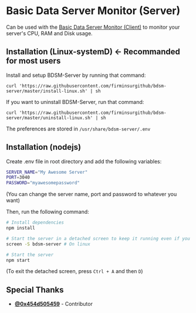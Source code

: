 # Basic Data Server Monitor (Server)

Can be used with the [Basic Data Server Monitor (Client)](http://github.com/firminsurgithub/bdsm-client) to monitor your server's CPU, RAM and Disk usage.

## Installation (Linux-systemD) <- Recommanded for most users
Install and setup BDSM-Server by running that command: 
```
curl 'https://raw.githubusercontent.com/firminsurgithub/bdsm-server/master/install-linux.sh' | sh
```

If you want to uninstall BDSM-Server, run that command:
```
curl 'https://raw.githubusercontent.com/firminsurgithub/bdsm-server/master/uninstall-linux.sh' | sh
```

The preferences are stored in `/usr/share/bdsm-server/.env`

## Installation (nodejs) 

Create .env file in root directory and add the following variables:

```bash
SERVER_NAME="My Awesome Server"
PORT=3040
PASSWORD="myawesomepassword"
```

(You can change the server name, port and password to whatever you want)


Then, run the following command:

```bash
# Install dependencies
npm install

# Start the server in a detached screen to keep it running even if you close the terminal
screen -S bdsm-server # On linux

# Start the server
npm start
```

(To exit the detached screen, press `Ctrl + A` and then `D`)

## Special Thanks

- [**@0x454d505459**](http://github.com/0x454d505459) - Contributor